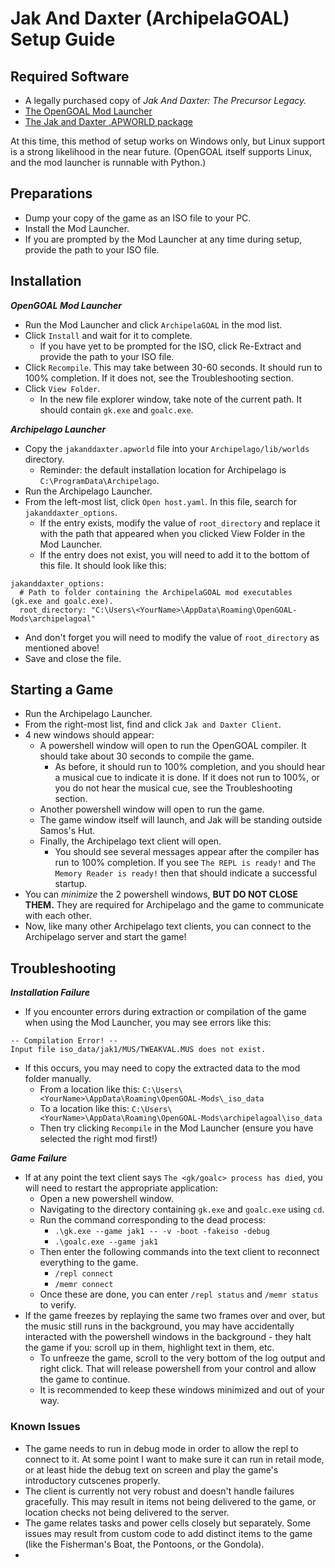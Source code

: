 # Jak And Daxter (ArchipelaGOAL) Setup Guide

## Required Software

- A legally purchased copy of *Jak And Daxter: The Precursor Legacy.*
- [The OpenGOAL Mod Launcher](https://jakmods.dev/)
- [The Jak and Daxter .APWORLD package](https://github.com/ArchipelaGOAL/Archipelago/releases)

At this time, this method of setup works on Windows only, but Linux support is a strong likelihood in the near future. 
(OpenGOAL itself supports Linux, and the mod launcher is runnable with Python.)

## Preparations

- Dump your copy of the game as an ISO file to your PC.
- Install the Mod Launcher.
- If you are prompted by the Mod Launcher at any time during setup, provide the path to your ISO file.

## Installation

***OpenGOAL Mod Launcher***

- Run the Mod Launcher and click `ArchipelaGOAL` in the mod list.
- Click `Install` and wait for it to complete.
  - If you have yet to be prompted for the ISO, click Re-Extract and provide the path to your ISO file.
- Click `Recompile`. This may take between 30-60 seconds. It should run to 100% completion. If it does not, see the Troubleshooting section.
- Click `View Folder`. 
  - In the new file explorer window, take note of the current path. It should contain `gk.exe` and `goalc.exe`.

***Archipelago Launcher***

- Copy the `jakanddaxter.apworld` file into your `Archipelago/lib/worlds` directory.
  - Reminder: the default installation location for Archipelago is `C:\ProgramData\Archipelago`.
- Run the Archipelago Launcher.
- From the left-most list, click `Open host.yaml`. In this file, search for `jakanddaxter_options`.
  - If the entry exists, modify the value of `root_directory` and replace it with the path 
    that appeared when you clicked View Folder in the Mod Launcher.
  - If the entry does not exist, you will need to add it to the bottom of this file. It should look like this:
```
jakanddaxter_options:
  # Path to folder containing the ArchipelaGOAL mod executables (gk.exe and goalc.exe).
  root_directory: "C:\Users\<YourName>\AppData\Roaming\OpenGOAL-Mods\archipelagoal"
```
  - And don't forget you will need to modify the value of `root_directory` as mentioned above!
  - Save and close the file.

## Starting a Game

- Run the Archipelago Launcher.
- From the right-most list, find and click `Jak and Daxter Client`.
- 4 new windows should appear:
  - A powershell window will open to run the OpenGOAL compiler. It should take about 30 seconds to compile the game.
    - As before, it should run to 100% completion, and you should hear a musical cue to indicate it is done. 
      If it does not run to 100%, or you do not hear the musical cue, see the Troubleshooting section.
  - Another powershell window will open to run the game.
  - The game window itself will launch, and Jak will be standing outside Samos's Hut.
  - Finally, the Archipelago text client will open.
    - You should see several messages appear after the compiler has run to 100% completion. 
      If you see `The REPL is ready!` and `The Memory Reader is ready!` then that should indicate a successful startup.
- You can *minimize* the 2 powershell windows, **BUT DO NOT CLOSE THEM.** 
  They are required for Archipelago and the game to communicate with each other.
- Now, like many other Archipelago text clients, you can connect to the Archipelago server and start the game!

## Troubleshooting

***Installation Failure***

- If you encounter errors during extraction or compilation of the game when using the Mod Launcher, you may see errors like this:
```
-- Compilation Error! -- 
Input file iso_data/jak1/MUS/TWEAKVAL.MUS does not exist.
```
  - If this occurs, you may need to copy the extracted data to the mod folder manually.
    - From a location like this: `C:\Users\<YourName>\AppData\Roaming\OpenGOAL-Mods\_iso_data`
    - To a location like this: `C:\Users\<YourName>\AppData\Roaming\OpenGOAL-Mods\archipelagoal\iso_data`
    - Then try clicking `Recompile` in the Mod Launcher (ensure you have selected the right mod first!)

***Game Failure***

- If at any point the text client says `The <gk/goalc> process has died`, you will need to restart the appropriate 
  application:
  - Open a new powershell window.
  - Navigating to the directory containing `gk.exe` and `goalc.exe` using `cd`.
  - Run the command corresponding to the dead process:
    - `.\gk.exe --game jak1 -- -v -boot -fakeiso -debug`
    - `.\goalc.exe --game jak1`
  - Then enter the following commands into the text client to reconnect everything to the game.
    - `/repl connect`
    - `/memr connect`
  - Once these are done, you can enter `/repl status` and `/memr status` to verify.
- If the game freezes by replaying the same two frames over and over, but the music still runs in the background,
  you may have accidentally interacted with the powershell windows in the background - they halt the game if you:
  scroll up in them, highlight text in them, etc.
  - To unfreeze the game, scroll to the very bottom of the log output and right click. That will release powershell from
    your control and allow the game to continue.
  - It is recommended to keep these windows minimized and out of your way.

### Known Issues

- The game needs to run in debug mode in order to allow the repl to connect to it. At some point I want to make sure it can run in retail mode, or at least hide the debug text on screen and play the game's introductory cutscenes properly.
- The client is currently not very robust and doesn't handle failures gracefully. This may result in items not being delivered to the game, or location checks not being delivered to the server.
- The game relates tasks and power cells closely but separately. Some issues may result from custom code to add distinct items to the game (like the Fisherman's Boat, the Pontoons, or the Gondola).
- 